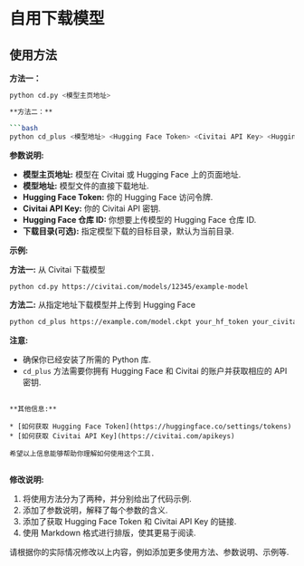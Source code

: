 # 自用下载模型

## 使用方法

**方法一：**

```bash
python cd.py <模型主页地址> 

**方法二：**

```bash
python cd_plus <模型地址> <Hugging Face Token> <Civitai API Key> <Hugging Face 仓库 ID> <下载目录(可选)>
```

**参数说明:**

* **模型主页地址:**  模型在 Civitai 或 Hugging Face 上的页面地址.
* **模型地址:** 模型文件的直接下载地址.
* **Hugging Face Token:** 你的 Hugging Face 访问令牌.
* **Civitai API Key:** 你的 Civitai API 密钥.
* **Hugging Face 仓库 ID:** 你想要上传模型的 Hugging Face 仓库 ID.
* **下载目录(可选):**  指定模型下载的目标目录，默认为当前目录.


**示例:**

**方法一:** 从 Civitai 下载模型

```bash
python cd.py https://civitai.com/models/12345/example-model
```

**方法二:** 从指定地址下载模型并上传到 Hugging Face

```bash
python cd_plus https://example.com/model.ckpt your_hf_token your_civitai_api_key your_repo_id ./my_models
```

**注意:** 

* 确保你已经安装了所需的 Python 库.
* `cd_plus` 方法需要你拥有 Hugging Face 和 Civitai 的账户并获取相应的 API 密钥.
```

**其他信息:**

* [如何获取 Hugging Face Token](https://huggingface.co/settings/tokens)
* [如何获取 Civitai API Key](https://civitai.com/apikeys)

希望以上信息能够帮助你理解如何使用这个工具. 


```

**修改说明:**

1.  将使用方法分为了两种，并分别给出了代码示例.
2.  添加了参数说明，解释了每个参数的含义.
3.  添加了获取 Hugging Face Token 和 Civitai API Key 的链接.
4.  使用 Markdown 格式进行排版，使其更易于阅读.


请根据你的实际情况修改以上内容，例如添加更多使用方法、参数说明、示例等.
